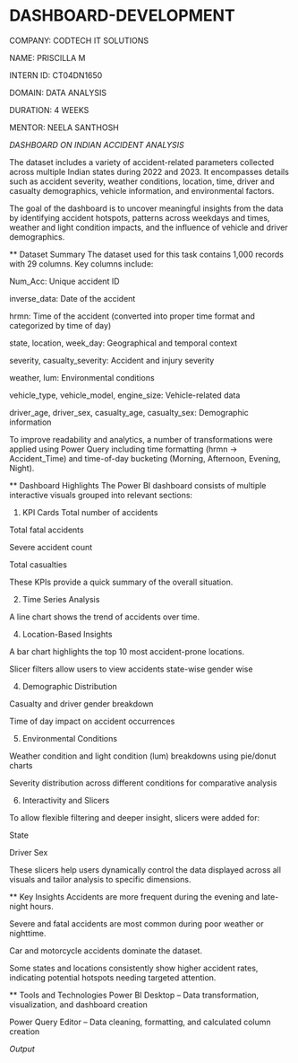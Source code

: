 # DASHBOARD-DEVELOPMENT

COMPANY: CODTECH IT SOLUTIONS

NAME: PRISCILLA M

INTERN ID: CT04DN1650

DOMAIN: DATA ANALYSIS

DURATION: 4 WEEKS

MENTOR: NEELA SANTHOSH

*DASHBOARD ON INDIAN ACCIDENT ANALYSIS*

The dataset includes a variety of accident-related parameters collected across multiple Indian states during 2022 and 2023. It encompasses details such as accident severity, weather conditions, location, time, driver and casualty demographics, vehicle information, and environmental factors.

The goal of the dashboard is to uncover meaningful insights from the data by identifying accident hotspots, patterns across weekdays and times, weather and light condition impacts, and the influence of vehicle and driver demographics.

** Dataset Summary
The dataset used for this task contains 1,000 records with 29 columns. Key columns include:

Num_Acc: Unique accident ID

inverse_data: Date of the accident

hrmn: Time of the accident (converted into proper time format and categorized by time of day)

state, location, week_day: Geographical and temporal context

severity, casualty_severity: Accident and injury severity

weather, lum: Environmental conditions

vehicle_type, vehicle_model, engine_size: Vehicle-related data

driver_age, driver_sex, casualty_age, casualty_sex: Demographic information

To improve readability and analytics, a number of transformations were applied using Power Query including time formatting (hrmn → Accident_Time) and time-of-day bucketing (Morning, Afternoon, Evening, Night).

** Dashboard Highlights
The Power BI dashboard consists of multiple interactive visuals grouped into relevant sections:

1. KPI Cards
Total number of accidents

Total fatal accidents

Severe accident count

Total casualties

These KPIs provide a quick summary of the overall situation.

2. Time Series Analysis
   
A line chart shows the trend of accidents over time.

4. Location-Based Insights
   
A bar chart highlights the top 10 most accident-prone locations.

Slicer filters allow users to view accidents state-wise gender wise

4. Demographic Distribution
   
Casualty and driver gender breakdown

Time of day impact on accident occurrences

5. Environmental Conditions
   
Weather condition and light condition (lum) breakdowns using pie/donut charts

Severity distribution across different conditions for comparative analysis

6. Interactivity and Slicers

To allow flexible filtering and deeper insight, slicers were added for:

State

Driver Sex

These slicers help users dynamically control the data displayed across all visuals and tailor analysis to specific dimensions.

** Key Insights
Accidents are more frequent during the evening and late-night hours.

Severe and fatal accidents are most common during poor weather or nighttime.

Car and motorcycle accidents dominate the dataset.

Some states and locations consistently show higher accident rates, indicating potential hotspots needing targeted attention.

** Tools and Technologies
Power BI Desktop – Data transformation, visualization, and dashboard creation

Power Query Editor – Data cleaning, formatting, and calculated column creation

*Output*

